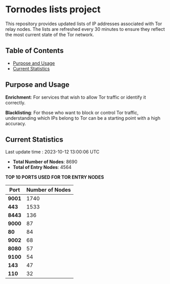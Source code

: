 # Tornodes lists project

This repository provides updated lists of IP addresses associated with Tor relay nodes. The lists are refreshed every 30 minutes to ensure they reflect the most current state of the Tor network.

## Table of Contents

- [Purpose and Usage](#purpose-and-usage)
- [Current Statistics](#current-statistics)


## Purpose and Usage

**Enrichment**: For services that wish to allow Tor traffic or identify it correctly.

**Blacklisting**: For those who want to block or control Tor traffic, understanding which IPs belong to Tor can be a starting point with a high accuracy.

## Current Statistics

Last update time : 2023-10-12 13:00:06 UTC

- **Total Number of Nodes**: 8690
- **Total of Entry Nodes**: 4564

**TOP 10 PORTS USED FOR TOR ENTRY NODES**

| **Port** | **Number of Nodes** |
|------|-----------------|
| **9001**   | 1740  |
| **443**   | 1533  |
| **8443**   | 136  |
| **9000**   | 87  |
| **80**   | 84  |
| **9002**   | 68  |
| **8080**   | 57  |
| **9100**   | 54  |
| **143**   | 47  |
| **110**   | 32  |


